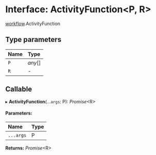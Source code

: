 # Interface: ActivityFunction<P, R\>

[workflow](../modules/workflow.md).ActivityFunction

## Type parameters

Name | Type |
:------ | :------ |
`P` | *any*[] |
`R` | - |

## Callable

▸ **ActivityFunction**(...`args`: P): *Promise*<R\>

#### Parameters:

Name | Type |
:------ | :------ |
`...args` | P |

**Returns:** *Promise*<R\>
